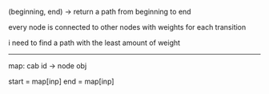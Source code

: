 (beginning, end) ->
return a path from beginning to end

every node is connected to other nodes with weights for each transition

i need to find a path with the least amount of weight

---------

map: cab id -> node obj

start = map[inp]
end = map[inp]


